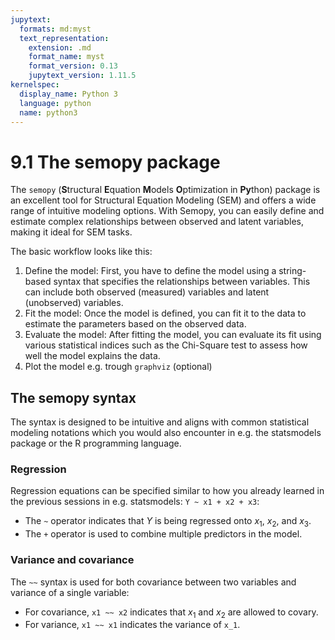 ```yaml
---
jupytext:
  formats: md:myst
  text_representation:
    extension: .md
    format_name: myst
    format_version: 0.13
    jupytext_version: 1.11.5
kernelspec:
  display_name: Python 3
  language: python
  name: python3
---
```


# 9.1 The semopy package

The `semopy` (**S**tructural **E**quation **M**odels **O**ptimization in **Py**thon) package is an excellent tool for Structural Equation Modeling (SEM) and offers a wide range of intuitive modeling options. With Semopy, you can easily define and estimate complex relationships between observed and latent variables, making it ideal for SEM tasks.

The basic workflow looks like this:

1. Define the model: First, you have to define the model using a string-based syntax that specifies the relationships between variables. This can include both observed (measured) variables and latent (unobserved) variables.
2. Fit the model: Once the model is defined, you can fit it to the data to estimate the parameters based on the observed data.
3. Evaluate the model: After fitting the model, you can evaluate its fit using various statistical indices such as the Chi-Square test to assess how well the model explains the data.
4. Plot the model e.g. trough `graphviz` (optional)

## The semopy syntax

The syntax is designed to be intuitive and aligns with common statistical modeling notations which you would also encounter in e.g. the statsmodels package or the R programming language.

### Regression

Regression equations can be specified similar to how you already learned in the previous sessions in e.g. statsmodels: `Y ~ x1 + x2 + x3`:

- The `~` operator indicates that $Y$ is being regressed onto $x_1$​, $x_2$​, and $x_3$​. 
- The `+` operator is used to combine multiple predictors in the model.

### Variance and covariance

The `~~` syntax is used for both covariance between two variables and variance of a single variable:

- For covariance, `x1 ~~ x2` indicates that $x_1$​ and $x_2$​ are allowed to covary.
- For variance, `x1 ~~ x1` indicates the variance of `x_1`​.

